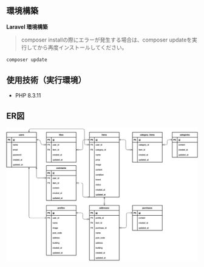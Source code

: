 ## 環境構築

**Laravel 環境構築**

> composer installの際にエラーが発生する場合は、composer updateを実行してから再度インストールしてください。

```bash
composer update
```


## 使用技術（実行環境）

- PHP 8.3.11

## ER図

![alt](erd.png)